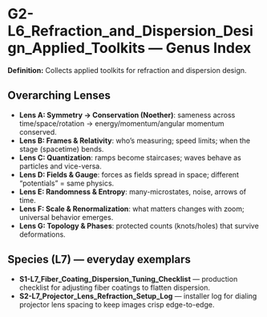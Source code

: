 # G2-L6_Refraction_and_Dispersion_Design_Applied_Toolkits — Genus Index
**Definition:** Collects applied toolkits for refraction and dispersion design.

## Overarching Lenses

- **Lens A: Symmetry -> Conservation (Noether)**: sameness across time/space/rotation → energy/momentum/angular momentum conserved.
- **Lens B: Frames & Relativity**: who’s measuring; speed limits; when the stage (spacetime) bends.
- **Lens C: Quantization**: ramps become staircases; waves behave as particles and vice-versa.
- **Lens D: Fields & Gauge**: forces as fields spread in space; different “potentials” = same physics.
- **Lens E: Randomness & Entropy**: many-microstates, noise, arrows of time.
- **Lens F: Scale & Renormalization**: what matters changes with zoom; universal behavior emerges.
- **Lens G: Topology & Phases**: protected counts (knots/holes) that survive deformations.

## Species (L7) — everyday exemplars
- **S1-L7_Fiber_Coating_Dispersion_Tuning_Checklist** — production checklist for adjusting fiber coatings to flatten dispersion.
- **S2-L7_Projector_Lens_Refraction_Setup_Log** — installer log for dialing projector lens spacing to keep images crisp edge-to-edge.

